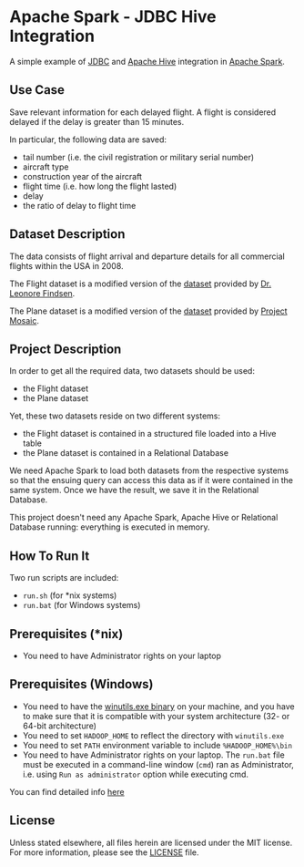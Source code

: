 # Apache Spark - JDBC Hive Integration
A simple example of [JDBC](http://www.oracle.com/technetwork/java/javase/jdbc/index.html) and [Apache Hive](https://hive.apache.org/) integration in [Apache Spark](https://spark.apache.org/).

## Use Case
Save relevant information for each delayed flight. A flight is considered delayed if the delay is greater than 15 minutes.

In particular, the following data are saved:
- tail number (i.e. the civil registration or military serial number)
- aircraft type
- construction year of the aircraft
- flight time (i.e. how long the flight lasted)
- delay
- the ratio of delay to flight time

## Dataset Description
The data consists of flight arrival and departure details for all commercial flights within the USA in 2008.

The Flight dataset is a modified version of the [dataset](http://www.stat.purdue.edu/~lfindsen/stat350/airline2008NovS.txt) 
provided by [Dr. Leonore Findsen](http://www.stat.purdue.edu/~lfindsen/).

The Plane dataset is a modified version of the [dataset](https://github.com/ProjectMOSAIC/databases/blob/master/Data/plane-data.csv) 
provided by [Project](https://github.com/ProjectMOSAIC) [Mosaic](http://mosaic-web.org/).

## Project Description 
In order to get all the required data, two datasets should be used: 
- the Flight dataset
- the Plane dataset

Yet, these two datasets reside on two different systems: 
- the Flight dataset is contained in a structured file loaded into a Hive table
- the Plane dataset is contained in a Relational Database

We need Apache Spark to load both datasets from the respective systems so that the ensuing query can access this data as 
if it were contained in the same system. Once we have the result, we save it in the Relational Database. 

This project doesn't need any Apache Spark, Apache Hive or Relational Database running: everything is executed in memory.

## How To Run It
Two run scripts are included:
- `run.sh` (for *nix systems)
- `run.bat` (for Windows systems)

## Prerequisites (*nix)
- You need to have Administrator rights on your laptop

## Prerequisites (Windows)
- You need to have the [winutils.exe binary](https://github.com/steveloughran/winutils/raw/master/hadoop-2.7.1/bin/winutils.exe)
on your machine, and you have to make sure that it is compatible with your system architecture (32- or 64-bit architecture)
- You need to set `HADOOP_HOME` to reflect the directory with `winutils.exe`
- You need to set `PATH` environment variable to include `%HADOOP_HOME%\bin`
- You need to have Administrator rights on your laptop. The `run.bat` file must be executed in a command-line window 
(`cmd`) ran as Administrator, i.e. using `Run as administrator` option while executing cmd.

You can find detailed info [here](https://jaceklaskowski.gitbooks.io/mastering-apache-spark/spark-tips-and-tricks-running-spark-windows.html)

## License
Unless stated elsewhere, all files herein are licensed under the MIT license. 
For more information, please see the [LICENSE](https://github.com/Vincibean/SparkJdbcHiveIntegration/blob/master/LICENSE) file.